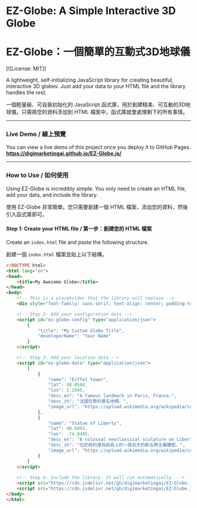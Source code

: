 # EZ-Globe: A Simple Interactive 3D Globe
# EZ-Globe：一個簡單的互動式3D地球儀

[![License: MIT]]

A lightweight, self-initializing JavaScript library for creating beautiful, interactive 3D globes. Just add your data to your HTML file and the library handles the rest.

一個輕量級、可自我初始化的 JavaScript 函式庫，用於創建精美、可互動的3D地球儀。只需將您的資料添加到 HTML 檔案中，函式庫就會處理剩下的所有事情。

---

### Live Demo / 線上預覽

You can view a live demo of this project once you deploy it to GitHub Pages.
**https://digimarketingai.github.io/EZ-Globe.js/**

---

### How to Use / 如何使用

Using EZ-Globe is incredibly simple. You only need to create an HTML file, add your data, and include the library.

使用 EZ-Globe 非常簡單。您只需要創建一個 HTML 檔案，添加您的資料，然後引入函式庫即可。

#### Step 1: Create your HTML file / 第一步：創建您的 HTML 檔案

Create an `index.html` file and paste the following structure.

創建一個 `index.html` 檔案並貼上以下結構。

```html
<!DOCTYPE html>
<html lang="en">
<head>
    <title>My Awesome Globe</title>
</head>
<body>
    <!-- This is a placeholder that the library will replace -->
    <div style="font-family: sans-serif; text-align: center; padding-top: 20vh;">Loading Globe...</div>

    <!-- Step 2: Add your configuration data -->
    <script id="ez-globe-config" type="application/json">
        {
            "title": "My Custom Globe Title",
            "developerName": "Your Name"
        }
    </script>

    <!-- Step 3: Add your location data -->
    <script id="ez-globe-data" type="application/json">
        [
            {
                "name": "Eiffel Tower",
                "lat": 48.8584,
                "lon": 2.2945,
                "desc_en": "A famous landmark in Paris, France.",
                "desc_zh": "法國巴黎的著名地標。",
                "image_url": "https://upload.wikimedia.org/wikipedia/commons/thumb/8/85/Tour_Eiffel_Wikimedia_Commons.jpg/250px-Tour_Eiffel_Wikimedia_Commons.jpg"
            },
            {
                "name": "Statue of Liberty",
                "lat": 40.6892,
                "lon": -74.0445,
                "desc_en": "A colossal neoclassical sculpture on Liberty Island in New York Harbor.",
                "desc_zh": "位於紐約港自由島上的一座巨大的新古典主義雕塑。",
                "image_url": "https://upload.wikimedia.org/wikipedia/commons/thumb/a/a1/Statue_of_Liberty_7.jpg/220px-Statue_of_Liberty_7.jpg"
            }
        ]
    </script>
    
    <!-- Step 4: Include the library. It will run automatically. -->
    <script src="https://cdn.jsdelivr.net/gh/digimarketingai/EZ-Globe.js@latest/EZ-Globe.js"></script>
    <script src="https://cdn.jsdelivr.net/gh/digimarketingai/EZ-Globe.js@latest/EZ-Globe-Load.js"></script>
</body>
</html>
